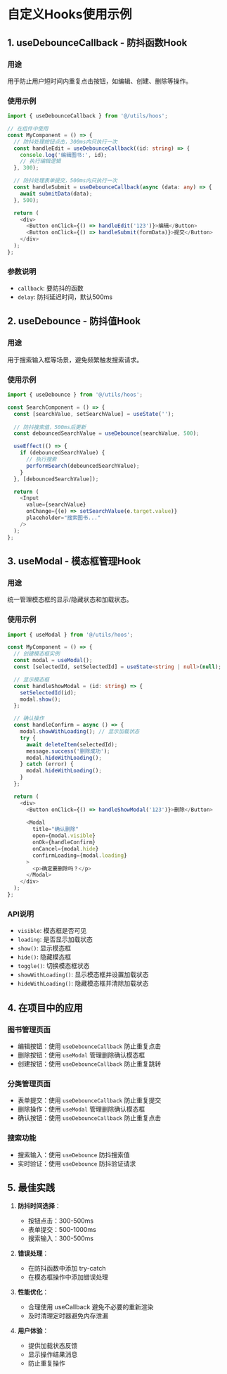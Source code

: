 # 自定义Hooks使用示例

## 1. useDebounceCallback - 防抖函数Hook

### 用途
用于防止用户短时间内重复点击按钮，如编辑、创建、删除等操作。

### 使用示例

```typescript
import { useDebounceCallback } from '@/utils/hoos';

// 在组件中使用
const MyComponent = () => {
  // 防抖处理按钮点击，300ms内只执行一次
  const handleEdit = useDebounceCallback((id: string) => {
    console.log('编辑图书:', id);
    // 执行编辑逻辑
  }, 300);

  // 防抖处理表单提交，500ms内只执行一次
  const handleSubmit = useDebounceCallback(async (data: any) => {
    await submitData(data);
  }, 500);

  return (
    <div>
      <Button onClick={() => handleEdit('123')}>编辑</Button>
      <Button onClick={() => handleSubmit(formData)}>提交</Button>
    </div>
  );
};
```

### 参数说明
- `callback`: 要防抖的函数
- `delay`: 防抖延迟时间，默认500ms

## 2. useDebounce - 防抖值Hook

### 用途
用于搜索输入框等场景，避免频繁触发搜索请求。

### 使用示例

```typescript
import { useDebounce } from '@/utils/hoos';

const SearchComponent = () => {
  const [searchValue, setSearchValue] = useState('');
  
  // 防抖搜索值，500ms后更新
  const debouncedSearchValue = useDebounce(searchValue, 500);

  useEffect(() => {
    if (debouncedSearchValue) {
      // 执行搜索
      performSearch(debouncedSearchValue);
    }
  }, [debouncedSearchValue]);

  return (
    <Input
      value={searchValue}
      onChange={(e) => setSearchValue(e.target.value)}
      placeholder="搜索图书..."
    />
  );
};
```

## 3. useModal - 模态框管理Hook

### 用途
统一管理模态框的显示/隐藏状态和加载状态。

### 使用示例

```typescript
import { useModal } from '@/utils/hoos';

const MyComponent = () => {
  // 创建模态框实例
  const modal = useModal();
  const [selectedId, setSelectedId] = useState<string | null>(null);

  // 显示模态框
  const handleShowModal = (id: string) => {
    setSelectedId(id);
    modal.show();
  };

  // 确认操作
  const handleConfirm = async () => {
    modal.showWithLoading(); // 显示加载状态
    try {
      await deleteItem(selectedId);
      message.success('删除成功');
      modal.hideWithLoading();
    } catch (error) {
      modal.hideWithLoading();
    }
  };

  return (
    <div>
      <Button onClick={() => handleShowModal('123')}>删除</Button>
      
      <Modal
        title="确认删除"
        open={modal.visible}
        onOk={handleConfirm}
        onCancel={modal.hide}
        confirmLoading={modal.loading}
      >
        <p>确定要删除吗？</p>
      </Modal>
    </div>
  );
};
```

### API说明
- `visible`: 模态框是否可见
- `loading`: 是否显示加载状态
- `show()`: 显示模态框
- `hide()`: 隐藏模态框
- `toggle()`: 切换模态框状态
- `showWithLoading()`: 显示模态框并设置加载状态
- `hideWithLoading()`: 隐藏模态框并清除加载状态

## 4. 在项目中的应用

### 图书管理页面
- 编辑按钮：使用 `useDebounceCallback` 防止重复点击
- 删除按钮：使用 `useModal` 管理删除确认模态框
- 创建按钮：使用 `useDebounceCallback` 防止重复跳转

### 分类管理页面
- 表单提交：使用 `useDebounceCallback` 防止重复提交
- 删除操作：使用 `useModal` 管理删除确认模态框
- 确认按钮：使用 `useDebounceCallback` 防止重复点击

### 搜索功能
- 搜索输入：使用 `useDebounce` 防抖搜索值
- 实时验证：使用 `useDebounce` 防抖验证请求

## 5. 最佳实践

1. **防抖时间选择**：
   - 按钮点击：300-500ms
   - 表单提交：500-1000ms
   - 搜索输入：300-500ms

2. **错误处理**：
   - 在防抖函数中添加 try-catch
   - 在模态框操作中添加错误处理

3. **性能优化**：
   - 合理使用 useCallback 避免不必要的重新渲染
   - 及时清理定时器避免内存泄漏

4. **用户体验**：
   - 提供加载状态反馈
   - 显示操作结果消息
   - 防止重复操作


